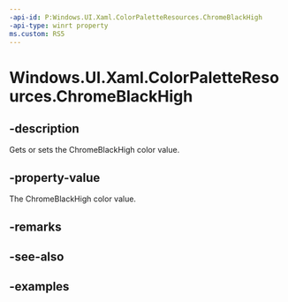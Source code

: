 ```yaml
---
-api-id: P:Windows.UI.Xaml.ColorPaletteResources.ChromeBlackHigh
-api-type: winrt property
ms.custom: RS5
---
```


<!-- Property syntax.
public IReference<Color> ChromeBlackHigh { get;  set; }
-->

# Windows.UI.Xaml.ColorPaletteResources.ChromeBlackHigh

## -description

Gets or sets the ChromeBlackHigh color value.



## -property-value

The ChromeBlackHigh color value.

## -remarks

## -see-also

## -examples

